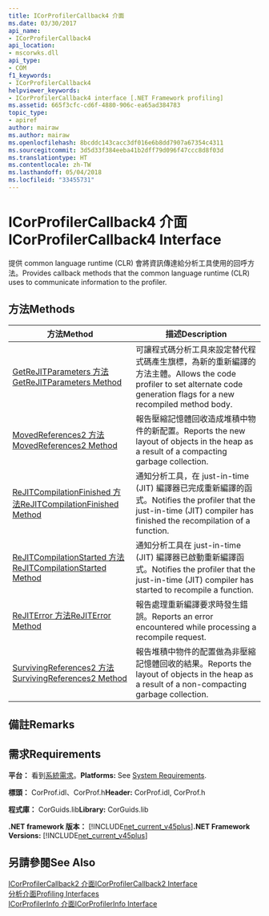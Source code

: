```yaml
---
title: ICorProfilerCallback4 介面
ms.date: 03/30/2017
api_name:
- ICorProfilerCallback4
api_location:
- mscorwks.dll
api_type:
- COM
f1_keywords:
- ICorProfilerCallback4
helpviewer_keywords:
- ICorProfilerCallback4 interface [.NET Framework profiling]
ms.assetid: 665f3cfc-cd6f-4880-906c-ea65ad384783
topic_type:
- apiref
author: mairaw
ms.author: mairaw
ms.openlocfilehash: 8bcddc143cacc3df016e6b8dd7907a67354c4311
ms.sourcegitcommit: 3d5d33f384eeba41b2dff79d096f47ccc8d8f03d
ms.translationtype: HT
ms.contentlocale: zh-TW
ms.lasthandoff: 05/04/2018
ms.locfileid: "33455731"
---
```

# <a name="icorprofilercallback4-interface"></a><span data-ttu-id="909e1-102">ICorProfilerCallback4 介面</span><span class="sxs-lookup"><span data-stu-id="909e1-102">ICorProfilerCallback4 Interface</span></span>
<span data-ttu-id="909e1-103">提供 common language runtime (CLR) 會將資訊傳達給分析工具使用的回呼方法。</span><span class="sxs-lookup"><span data-stu-id="909e1-103">Provides callback methods that the common language runtime (CLR) uses to communicate information to the profiler.</span></span>  
  
## <a name="methods"></a><span data-ttu-id="909e1-104">方法</span><span class="sxs-lookup"><span data-stu-id="909e1-104">Methods</span></span>  
  
|<span data-ttu-id="909e1-105">方法</span><span class="sxs-lookup"><span data-stu-id="909e1-105">Method</span></span>|<span data-ttu-id="909e1-106">描述</span><span class="sxs-lookup"><span data-stu-id="909e1-106">Description</span></span>|  
|------------|-----------------|  
|[<span data-ttu-id="909e1-107">GetReJITParameters 方法</span><span class="sxs-lookup"><span data-stu-id="909e1-107">GetReJITParameters Method</span></span>](../../../../docs/framework/unmanaged-api/profiling/icorprofilercallback4-getrejitparameters-method.md)|<span data-ttu-id="909e1-108">可讓程式碼分析工具來設定替代程式碼產生旗標，為新的重新編譯的方法主體。</span><span class="sxs-lookup"><span data-stu-id="909e1-108">Allows the code profiler to set alternate code generation flags for a new recompiled method body.</span></span>|  
|[<span data-ttu-id="909e1-109">MovedReferences2 方法</span><span class="sxs-lookup"><span data-stu-id="909e1-109">MovedReferences2 Method</span></span>](../../../../docs/framework/unmanaged-api/profiling/icorprofilercallback4-movedreferences2-method.md)|<span data-ttu-id="909e1-110">報告壓縮記憶體回收造成堆積中物件的新配置。</span><span class="sxs-lookup"><span data-stu-id="909e1-110">Reports the new layout of objects in the heap as a result of a compacting garbage collection.</span></span>|  
|[<span data-ttu-id="909e1-111">ReJITCompilationFinished 方法</span><span class="sxs-lookup"><span data-stu-id="909e1-111">ReJITCompilationFinished Method</span></span>](../../../../docs/framework/unmanaged-api/profiling/icorprofilercallback4-rejitcompilationfinished-method.md)|<span data-ttu-id="909e1-112">通知分析工具，在 just-in-time (JIT) 編譯器已完成重新編譯的函式。</span><span class="sxs-lookup"><span data-stu-id="909e1-112">Notifies the profiler that the just-in-time (JIT) compiler has finished the recompilation of a function.</span></span>|  
|[<span data-ttu-id="909e1-113">ReJITCompilationStarted 方法</span><span class="sxs-lookup"><span data-stu-id="909e1-113">ReJITCompilationStarted Method</span></span>](../../../../docs/framework/unmanaged-api/profiling/icorprofilercallback4-rejitcompilationstarted-method.md)|<span data-ttu-id="909e1-114">通知分析工具在 just-in-time (JIT) 編譯器已啟動重新編譯函式。</span><span class="sxs-lookup"><span data-stu-id="909e1-114">Notifies the profiler that the just-in-time (JIT) compiler has started to recompile a function.</span></span>|  
|[<span data-ttu-id="909e1-115">ReJITError 方法</span><span class="sxs-lookup"><span data-stu-id="909e1-115">ReJITError Method</span></span>](../../../../docs/framework/unmanaged-api/profiling/icorprofilercallback4-rejiterror-method.md)|<span data-ttu-id="909e1-116">報告處理重新編譯要求時發生錯誤。</span><span class="sxs-lookup"><span data-stu-id="909e1-116">Reports an error encountered while processing a recompile request.</span></span>|  
|[<span data-ttu-id="909e1-117">SurvivingReferences2 方法</span><span class="sxs-lookup"><span data-stu-id="909e1-117">SurvivingReferences2 Method</span></span>](../../../../docs/framework/unmanaged-api/profiling/icorprofilercallback4-survivingreferences2-method.md)|<span data-ttu-id="909e1-118">報告堆積中物件的配置做為非壓縮記憶體回收的結果。</span><span class="sxs-lookup"><span data-stu-id="909e1-118">Reports the layout of objects in the heap as a result of a non-compacting garbage collection.</span></span>|  
  
## <a name="remarks"></a><span data-ttu-id="909e1-119">備註</span><span class="sxs-lookup"><span data-stu-id="909e1-119">Remarks</span></span>  
  
## <a name="requirements"></a><span data-ttu-id="909e1-120">需求</span><span class="sxs-lookup"><span data-stu-id="909e1-120">Requirements</span></span>  
 <span data-ttu-id="909e1-121">**平台：** 看到[系統需求](../../../../docs/framework/get-started/system-requirements.md)。</span><span class="sxs-lookup"><span data-stu-id="909e1-121">**Platforms:** See [System Requirements](../../../../docs/framework/get-started/system-requirements.md).</span></span>  
  
 <span data-ttu-id="909e1-122">**標頭：** CorProf.idl、CorProf.h</span><span class="sxs-lookup"><span data-stu-id="909e1-122">**Header:** CorProf.idl, CorProf.h</span></span>  
  
 <span data-ttu-id="909e1-123">**程式庫：** CorGuids.lib</span><span class="sxs-lookup"><span data-stu-id="909e1-123">**Library:** CorGuids.lib</span></span>  
  
 <span data-ttu-id="909e1-124">**.NET framework 版本：** [!INCLUDE[net_current_v45plus](../../../../includes/net-current-v45plus-md.md)]</span><span class="sxs-lookup"><span data-stu-id="909e1-124">**.NET Framework Versions:** [!INCLUDE[net_current_v45plus](../../../../includes/net-current-v45plus-md.md)]</span></span>  
  
## <a name="see-also"></a><span data-ttu-id="909e1-125">另請參閱</span><span class="sxs-lookup"><span data-stu-id="909e1-125">See Also</span></span>  
 [<span data-ttu-id="909e1-126">ICorProfilerCallback2 介面</span><span class="sxs-lookup"><span data-stu-id="909e1-126">ICorProfilerCallback2 Interface</span></span>](../../../../docs/framework/unmanaged-api/profiling/icorprofilercallback2-interface.md)  
 [<span data-ttu-id="909e1-127">分析介面</span><span class="sxs-lookup"><span data-stu-id="909e1-127">Profiling Interfaces</span></span>](../../../../docs/framework/unmanaged-api/profiling/profiling-interfaces.md)  
 [<span data-ttu-id="909e1-128">ICorProfilerInfo 介面</span><span class="sxs-lookup"><span data-stu-id="909e1-128">ICorProfilerInfo Interface</span></span>](../../../../docs/framework/unmanaged-api/profiling/icorprofilerinfo-interface.md)
